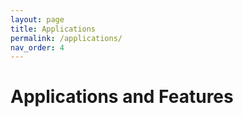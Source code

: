```yaml
---
layout: page
title: Applications
permalink: /applications/
nav_order: 4
---
```


# Applications and Features
